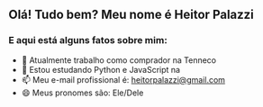## Olá! Tudo bem? Meu nome é Heitor Palazzi
### E aqui está alguns fatos sobre mim:

- 🔭 Atualmente trabalho como comprador na Tenneco
- 🌱 Estou estudando Python e JavaScript na 
- 📫 Meu e-mail profissional é: heitorpalazzi@gmail.com 
- 😄 Meus pronomes são: Ele/Dele

